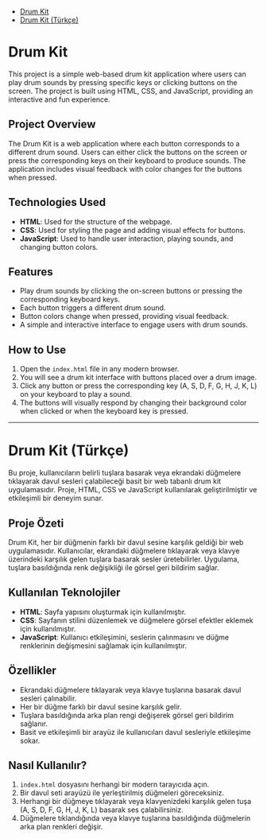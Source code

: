 - [Drum Kit](#drum-kit)
- [Drum Kit (Türkçe)](#drum-kit-türkçe)

# Drum Kit

This project is a simple web-based drum kit application where users can play drum sounds by pressing specific keys or clicking buttons on the screen. The project is built using HTML, CSS, and JavaScript, providing an interactive and fun experience.

## Project Overview

The Drum Kit is a web application where each button corresponds to a different drum sound. Users can either click the buttons on the screen or press the corresponding keys on their keyboard to produce sounds. The application includes visual feedback with color changes for the buttons when pressed.

## Technologies Used

- **HTML**: Used for the structure of the webpage.
- **CSS**: Used for styling the page and adding visual effects for buttons.
- **JavaScript**: Used to handle user interaction, playing sounds, and changing button colors.

## Features

- Play drum sounds by clicking the on-screen buttons or pressing the corresponding keyboard keys.
- Each button triggers a different drum sound.
- Button colors change when pressed, providing visual feedback.
- A simple and interactive interface to engage users with drum sounds.

## How to Use

1. Open the `index.html` file in any modern browser.
2. You will see a drum kit interface with buttons placed over a drum image.
3. Click any button or press the corresponding key (A, S, D, F, G, H, J, K, L) on your keyboard to play a sound.
4. The buttons will visually respond by changing their background color when clicked or when the keyboard key is pressed.

---

# Drum Kit (Türkçe)

Bu proje, kullanıcıların belirli tuşlara basarak veya ekrandaki düğmelere tıklayarak davul sesleri çalabileceği basit bir web tabanlı drum kit uygulamasıdır. Proje, HTML, CSS ve JavaScript kullanılarak geliştirilmiştir ve etkileşimli bir deneyim sunar.

## Proje Özeti

Drum Kit, her bir düğmenin farklı bir davul sesine karşılık geldiği bir web uygulamasıdır. Kullanıcılar, ekrandaki düğmelere tıklayarak veya klavye üzerindeki karşılık gelen tuşlara basarak sesler üretebilirler. Uygulama, tuşlara basıldığında renk değişikliği ile görsel geri bildirim sağlar.

## Kullanılan Teknolojiler

- **HTML**: Sayfa yapısını oluşturmak için kullanılmıştır.
- **CSS**: Sayfanın stilini düzenlemek ve düğmelere görsel efektler eklemek için kullanılmıştır.
- **JavaScript**: Kullanıcı etkileşimini, seslerin çalınmasını ve düğme renklerinin değişmesini sağlamak için kullanılmıştır.

## Özellikler

- Ekrandaki düğmelere tıklayarak veya klavye tuşlarına basarak davul sesleri çalınabilir.
- Her bir düğme farklı bir davul sesine karşılık gelir.
- Tuşlara basıldığında arka plan rengi değişerek görsel geri bildirim sağlanır.
- Basit ve etkileşimli bir arayüz ile kullanıcıları davul sesleriyle etkileşime sokar.

## Nasıl Kullanılır?

1. `index.html` dosyasını herhangi bir modern tarayıcıda açın.
2. Bir davul seti arayüzü ile yerleştirilmiş düğmeleri göreceksiniz.
3. Herhangi bir düğmeye tıklayarak veya klavyenizdeki karşılık gelen tuşa (A, S, D, F, G, H, J, K, L) basarak ses çalabilirsiniz.
4. Düğmelere tıklandığında veya klavye tuşlarına basıldığında düğmelerin arka plan renkleri değişir.